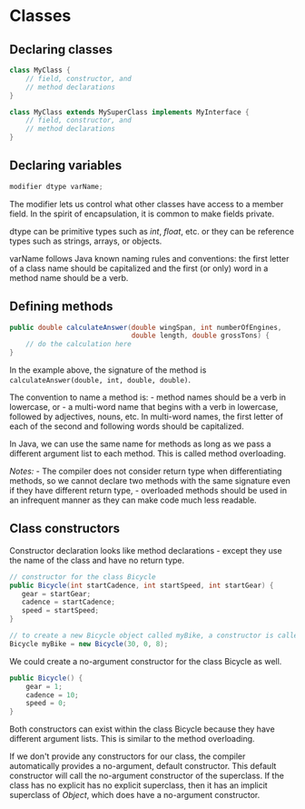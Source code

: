 # Classes

## Declaring classes

```java
class MyClass {
    // field, constructor, and
    // method declarations
}
```

```java
class MyClass extends MySuperClass implements MyInterface {
    // field, constructor, and
    // method declarations
}
```

## Declaring variables

```java
modifier dtype varName;
```

The modifier lets us control what other classes have access to a member field. In the spirit of encapsulation, it is common to make fields private.

dtype can be primitive types such as *int*, *float*, etc. or they can be reference types such as strings, arrays, or objects.

varName follows Java known naming rules and conventions: the first letter of a class name should be capitalized and the first (or only) word in a method name should be a verb.

## Defining methods

```java
public double calculateAnswer(double wingSpan, int numberOfEngines,
                              double length, double grossTons) {
    // do the calculation here                              
}
```

In the example above, the signature of the method is `calculateAnswer(double, int, double, double)`.

The convention to name a method is:
    - method names should be a verb in lowercase, or
    - a multi-word name that begins with a verb in lowercase, followed by adjectives, nouns, etc. In multi-word names, the first letter of each of the second and following words should be capitalized.

In Java, we can use the same name for methods as long as we pass a different argument list to each method. This is called method overloading.

*Notes:*
    - The compiler does not consider return type when differentiating methods, so we cannot declare two methods with the same signature even if they have different return type,
    - overloaded methods should be used in an infrequent manner as they can make code much less readable.

## Class constructors

Constructor declaration looks like method declarations - except they use the name of the class and have no return type.

```java
// constructor for the class Bicycle
public Bicycle(int startCadence, int startSpeed, int startGear) {
   gear = startGear;
   cadence = startCadence;
   speed = startSpeed;
}

// to create a new Bicycle object called myBike, a constructor is called by the `new` operator
Bicycle myBike = new Bicycle(30, 0, 8);
```

We could create a no-argument constructor for the class Bicycle as well.

```java
public Bicycle() {
    gear = 1;
    cadence = 10;
    speed = 0;
}
```

Both constructors can exist within the class Bicycle because they have different argument lists. This is similar to the method overloading.

If we don't provide any constructors for our class, the compiler automatically provides a no-argument, default constructor. This default constructor will call the no-argument constructor of the superclass. If the class has no explicit has no explicit superclass, then it has an implicit superclass of *Object*, which does have a no-argument constructor.
